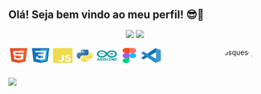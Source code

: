 ## Olá! Seja bem vindo ao meu perfil! 😎🎉
<div align="center">
  <a href="#" style="text-decoration: none;">
    <img height="140em" src="https://github-readme-stats.vercel.app/api?username=Lusques&show_icons=true&theme=monokai&include_all_commits=true&count_private=true" />
    <img height="140em" src="https://github-readme-stats.vercel.app/api/top-langs/?username=Lusques&layout=compact&langs_count=7&theme=monokai" />
</div>
<div style="display: inline_block"><br>
  <img align="center" alt="Lusques-HTML" height="30" width="40" src="https://raw.githubusercontent.com/devicons/devicon/master/icons/html5/html5-original.svg">
  <img align="center" alt="Lusques-CSS" height="30" width="40" src="https://raw.githubusercontent.com/devicons/devicon/master/icons/css3/css3-original.svg">
  <img align="center" alt="Lusques-Js" height="30" width="40" src="https://raw.githubusercontent.com/devicons/devicon/master/icons/javascript/javascript-plain.svg">
  <img align="center" alt="Lusques-Python" height="30" width="40" src="https://raw.githubusercontent.com/devicons/devicon/master/icons/python/python-original.svg">
  <img align="center" alt="Lusques-Arduino" height="30" width="40" src="https://github.com/devicons/devicon/blob/master/icons/arduino/arduino-original-wordmark.svg">
  <img align="center" alt="Lusques-Figma" height="30" width="40" src="https://github.com/devicons/devicon/blob/master/icons/figma/figma-original.svg">
  <img align="center" alt="Lusques-Arduino" height="30" width="40" src="https://github.com/devicons/devicon/blob/master/icons/vscode/vscode-original.svg">
  <img align="right" alt="lusques-pic" height="150" style="border-radius:50%" src="lusques_voo.gif">
</div>

##

<div>
  <a href="https://www.linkedin.com/in/lucas-carlos-76aba0165/" target="_blank"><img src="https://img.shields.io/badge/-LinkedIn-%230077B5?style=for-the-badge&logo=linkedin&logoColor=white" target="_blank"></a>
</div>


<!--
**Lusques/Lusques** is a ✨ _special_ ✨ repository because its `README.md` (this file) appears on your GitHub profile.

Here are some ideas to get you started:

- 🔭 I’m currently working on ...
- 🌱 I’m currently learning ...
- 👯 I’m looking to collaborate on ...
- 🤔 I’m looking for help with ...
- 💬 Ask me about ...
- 📫 How to reach me: ...
- 😄 Pronouns: ...
- ⚡ Fun fact: ...
- 💬 Ask me about ...
- 📫 How to reach me: ...
- 😄 Pronouns: ...
- ⚡ Fun fact: ...
-->
